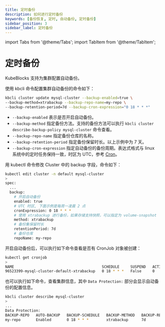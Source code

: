 ```yaml
---
title: 定时备份
description: 如何进行定时备份
keywords: [备份恢复, 定时, 自动备份, 定时备份]
sidebar_position: 3
sidebar_label: 定时备份
---
```


import Tabs from '@theme/Tabs';
import TabItem from '@theme/TabItem';

# 定时备份

KubeBlocks 支持为集群配置自动备份。

<Tabs>

<TabItem value="kbcli" label="kbcli" default>

使用 kbcli 命令配置集群自动备份的命令如下：

```bash
kbcli cluster update mysql-cluster --backup-enabled=true \
--backup-method=xtrabackup --backup-repo-name=my-repo \
--backup-retention-period=7d --backup-cron-expression="0 18 * * *"
```

- `--backup-enabled` 表示是否开启自动备份。
- `--backup-method` 指定备份方法。支持的备份方法可以执行 `kbcli cluster describe-backup-policy mysql-cluster` 命令查看。
- `--backup-repo-name` 指定备份仓库的名称。
- `--backup-retention-period` 指定备份保留时长。以上示例中为 7 天。
- `--backup-cron-expression` 指定自动备份的备份周期。表达式格式与 linux 系统中的定时任务保持一致，时区为 UTC，参考 [Cron](https://en.wikipedia.org/wiki/Cron)。 

</TabItem>

<TabItem value="kubectl" label="kubectl">

用 kubectl 命令修改 Cluster 中的 backup 字段，命令如下：

```bash
kubectl edit cluster -n default mysql-cluster
>
spec:
  ...
  backup:
    # 开启自动备份
    enabled: true
    # UTC 时区, 下面示例是每周一凌晨 2 点
    cronExpression: 0 18 * * *
    # 使用 xtrabackup 进行备份，如果存储支持快照，可以指定为 volume-snapshot
    method: xtrabackup
    # 备份集保留时长
    retentionPeriod: 7d
    # 备份仓库
    repoName: my-repo
```

</TabItem>

</Tabs>
  
开启自动备份后，可以执行如下命令查看是否有 CronJob 对象被创建：

```bash
kubectl get cronjob
>
NAME                                        SCHEDULE     SUSPEND   ACTIVE   LAST SCHEDULE   AGE
96523399-mysql-cluster-default-xtrabackup   0 18 * * *   False     0        <none>          57m
```

也可以执行如下命令，查看集群信息，其中 `Data Protection:` 部分会显示自动备份的配置信息。

```bash
kbcli cluster describe mysql-cluster
>
...
Data Protection:
BACKUP-REPO   AUTO-BACKUP   BACKUP-SCHEDULE   BACKUP-METHOD   BACKUP-RETENTION
my-repo       Enabled       0 18 * * *        xtrabackup      7d
```